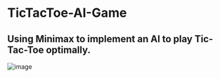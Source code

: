 # TicTacToe-AI-Game
## Using Minimax to implement an AI to play Tic-Tac-Toe optimally.

![image](https://github.com/AjaySurya-018/TicTacToe-AI-Game/assets/141923850/f7840403-ffac-4568-b734-89f919d0017c)
